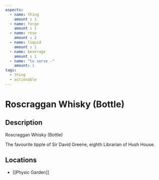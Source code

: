 ```yaml
---
aspects: 
  - name: thing
    amount : 1
  - name: forge
    amount : 1
  - name: rose
    amount : 2
  - name: liquid
    amount : 1
  - name: beverage
    amount : 1
  - name: "to serve -"
    amount: 1
tags:
  - thing
  - actionable
---
```


# Roscraggan Whisky (Bottle)

## Description
Roscraggan Whisky (Bottle)

The favourite tipple of Sir David Greene, eighth Librarian of Hush House.
## Locations
- [[Physic Garden]]